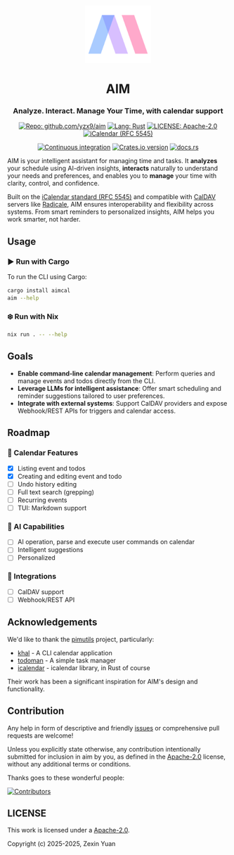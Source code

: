 <div align="center" id="madewithlua">
  <img src="./aim.svg" width="150" height="130" />
</div>

<h1 align="center">AIM</h1>
<h3 align="center">Analyze. Interact. Manage Your Time, with calendar support</h3>

<p align="center">
  <a href="https://github.com/yzx9/aim"
    ><img
      title="Repo: github.com/yzx9/aim"
      src="https://img.shields.io/badge/AIM-8b36db?style=for-the-badge&logo=GitHub"
  /></a>
  <a href="https://www.rust-lang.org/"
    ><img
      title="Lang: Rust"
      src="https://img.shields.io/badge/Rust-000000?style=for-the-badge&logo=rust&logoColor=white"
  /></a>
  <a href="http://www.apache.org/licenses/LICENSE-2.0"
    ><img
      title="LICENSE: Apache-2.0"
      src="https://img.shields.io/badge/Apache--2.0-green?style=for-the-badge"
  /></a>
  <a href="https://icalendar.org/RFC-Specifications/iCalendar-RFC-5545/"
    ><img
      title="iCalendar (RFC 5545)"
      src="https://img.shields.io/badge/iCalendar-6096e8?style=for-the-badge"
  /></a>
</p>

<p align="center">
  <a href="https://github.com/yzx9/aim/actions/workflows/ci.yaml"
    ><img
      title="Continuous integration"
      src="https://img.shields.io/github/actions/workflow/status/yzx9/aim/ci.yaml?label=CI"
  /></a>
  <a href="https://crates.io/crates/aimcal"
    ><img
      title="Crates.io version"
      src="https://img.shields.io/crates/v/aimcal"
  /></a>
  <a href="https://docs.rs/crate/aimcal/latest"
    ><img
      title="docs.rs"
      src="https://img.shields.io/docsrs/aimcal"
  /></a>
</p>

AIM is your intelligent assistant for managing time and tasks.
It **analyzes** your schedule using AI-driven insights,
**interacts** naturally to understand your needs and preferences,
and enables you to **manage** your time with clarity, control, and confidence.

Built on the [iCalendar standard (RFC 5545)](https://icalendar.org/RFC-Specifications/iCalendar-RFC-5545/) and compatible with [CalDAV](https://en.wikipedia.org/wiki/CalDAV) servers like [Radicale](https://radicale.org/), AIM ensures interoperability and flexibility across systems.
From smart reminders to personalized insights, AIM helps you work smarter, not harder.

## Usage

### ▶️ Run with Cargo

To run the CLI using Cargo:

```sh
cargo install aimcal
aim --help
```

### ❄️ Run with Nix

```sh
nix run . -- --help
```

## Goals

- **Enable command-line calendar management**: Perform queries and manage events and todos directly from the CLI.
- **Leverage LLMs for intelligent assistance**: Offer smart scheduling and reminder suggestions tailored to user preferences.
- **Integrate with external systems**: Support CalDAV providers and expose Webhook/REST APIs for triggers and calendar access.

## Roadmap

### 📅 Calendar Features

- [x] Listing event and todos
- [x] Creating and editing event and todo
- [ ] Undo history editing
- [ ] Full text search (grepping)
- [ ] Recurring events
- [ ] TUI: Markdown support

### 🤖 AI Capabilities

- [ ] AI operation, parse and execute user commands on calendar
- [ ] Intelligent suggestions
- [ ] Personalized

### 🔌 Integrations

- [ ] CalDAV support
- [ ] Webhook/REST API

## Acknowledgements

We'd like to thank the [pimutils](https://github.com/pimutils) project, particularly:

- [khal](https://github.com/pimutils/khal) - A CLI calendar application
- [todoman](https://github.com/pimutils/todoman) - A simple task manager
- [icalendar](https://github.com/hoodie/icalendar) - icalendar library, in Rust of course

Their work has been a significant inspiration for AIM's design and functionality.

## Contribution

Any help in form of descriptive and friendly [issues](https://github.com/yzx9/aim/issues) or comprehensive pull requests are welcome!

Unless you explicitly state otherwise, any contribution intentionally submitted for inclusion in aim by you, as defined in the [Apache-2.0](www.apache.org/licenses/LICENSE-2.0) license, without any additional terms or conditions.

Thanks goes to these wonderful people:

[![Contributors](https://contrib.rocks/image?repo=yzx9/aim)](https://github.com/yzx9/aim/graphs/contributors)

## LICENSE

This work is licensed under a <a rel="license" href="https://www.apache.org/licenses/">Apache-2.0</a>.

Copyright (c) 2025-2025, Zexin Yuan
